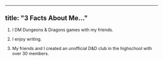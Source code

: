 
---
title: "3 Facts About Me..."
---

1. I DM Dungeons & Dragons games with my friends.

2. I enjoy writing.

3. My friends and I created an unofficial D&D club in the highschool with over 30 members.
